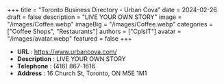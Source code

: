+++
title = "Toronto Business Directory - Urban Cova"
date = 2024-02-26
draft = false
description = "LIVE YOUR OWN STORY"
image = "/images/Coffee.webp"
imageBig = "/images/Coffee.webp"
categories = ["Coffee Shops", "Restaurants"]
authors = ["CplsIT"]
avatar = "/images/avatar.webp"
featured = false
+++


* **URL** :  https://www.urbancova.com/
* **Description** : LIVE YOUR OWN STORY
* **Telephone** : (416) 867-1616
* **Address** : 16 Church St, Toronto, ON M5E 1M1
